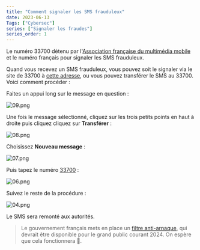 ```yaml
---
title: "Comment signaler les SMS frauduleux"
date: 2023-06-13
Tags: ["Cybersec"]
series: ["Signaler les fraudes"]
series_order: 1
---
```


Le numéro 33700 détenu par l'[Association française du multimédia mobile](https://af2m.org/) et le numéro français pour signaler les SMS frauduleux.

Quand vous recevez un SMS frauduleux, vous pouvez soit le signaler via le site de 33700 à [cette adresse](https://www.33700.fr/signaler-form-pc/), ou vous pouvez transférer le SMS au 33700.
Voici comment procéder :

Faites un appui long sur le message en question :

![09.png](img/09.png)

Une fois le message sélectionné, cliquez sur les trois petits points en haut à droite puis cliquez cliquez sur **Transférer** :

![08.png](img/08.png)

Choisissez **Nouveau message** :

![07.png](img/07.png)

Puis tapez le numéro [33700](tel:33700) :

![06.png](img/06.png)

Suivez le reste de la procédure :

![04.png](img/04.png)

Le SMS sera remonté aux autorités.

> Le gouvernement français mets en place un [filtre anti-arnaque](https://www.service-public.fr/particuliers/actualites/A16425), qui devrait être disponible pour le grand public courant 2024. On espère que cela fonctionnera 🤞️.